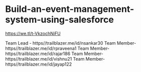 # Build-an-event-management-system-using-salesforce

https://we.tl/t-VkzochNiFU

Team Lead - https//trailblazer.me/id/nsankar30
Team Member-https//trailblazer.me/id/rpraveena1
Team Member-https//trailblazer.me/id/rajar186
Team Member-https//trailblazer.me/id/vishnu21
Team Member-https//trailblazer.me/id/jayap122
